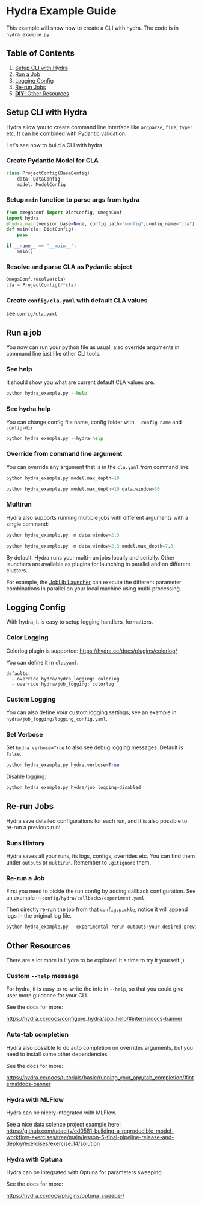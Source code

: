 # Hydra Example Guide

This example will show how to create a CLI with hydra. The code is in `hydra_example.py`.

## Table of Contents

1. [Setup CLI with Hydra](#setup-cli-with-hydra)
2. [Run a Job](#run-a-job)
3. [Logging Config](#logging-config)
4. [Re-run Jobs](#re-run-jobs)
5. [**DIY**: Other Resources](#other-resources)

## Setup CLI with Hydra

Hydra allow you to create command line interface like `argparse`, `fire`, `typer` etc. It can be combined with Pydantic validation. 

Let's see how to build a CLI with hydra.

### Create Pydantic Model for CLA
```python
class ProjectConfig(BaseConfig):
    data: DataConfig
    model: ModelConfig
```
### Setup `main` function to parse args from hydra
```python
from omegaconf import DictConfig, OmegaConf
import hydra
@hydra.main(version_base=None, config_path="config",config_name="cla")
def main(cla: DictConfig):
    pass

if __name__ == "__main__":
    main()
```
### Resolve and parse CLA as Pydantic object
```python
OmegaConf.resolve(cla)
cla = ProjectConfig(**cla)
```
### Create `config/cla.yaml` with default CLA values
see `config/cla.yaml`

## Run a job

You now can run your python file as usual, also override arguments in command line just like other CLI tools.

### See help

It should show you what are current default CLA values are.

```python
python hydra_example.py --help
```
### See hydra help

You can change config file name, config folder with `--config-name` and `--config-dir`

```python
python hydra_example.py --hydra-help
```

### Override from command line argument

You can override any argument that is in the `cla.yaml` from command line:

```python
python hydra_example.py model.max_depth=10
```

```python
python hydra_example.py model.max_depth=10 data.window=30
```

### Multirun

Hydra also supports running multiple jobs with different arguments with a single command:

```python
python hydra_example.py -m data.window=2,3
```

```python
python hydra_example.py -m data.window=2,3 model.max_depth=7,8
```

By default, Hydra runs your multi-run jobs locally and serially. Other launchers are available as plugins for launching in parallel and on different clusters.

For example, the [JobLib Launcher](https://hydra.cc/docs/plugins/joblib_launcher/) can execute the different parameter combinations in parallel on your local machine using multi-processing.

## Logging Config

With hydra, it is easy to setup logging handlers, formatters.

### Color Logging

Colorlog plugin is supported: https://hydra.cc/docs/plugins/colorlog/

You can define it in `cla.yaml`:

```
defaults:
  - override hydra/hydra_logging: colorlog
  - override hydra/job_logging: colorlog
```
### Custom Logging

You can also define your custom logging settings, see an example in `hydra/job_logging/logging_config.yaml`.

### Set Verbose

Set `hydra.verbose=True` to also see debug logging messages. Default is `False`.

```python
python hydra_example.py hydra.verbose=True
```
Disable logging:

```python
python hydra_example.py hydra/job_logging=disabled
```


## Re-run Jobs

Hydra save detailed configurations for each run, and it is also possible to re-run a previous run!

### Runs History

Hydra saves all your runs, its logs, configs, overrides etc. You can find them under `outputs` or `multirun`. Remember to `.gitignore` them.

### Re-run a Job

First you need to pickle the run config by adding callback configuration. See an example in `config/hydra/callbacks/experiment.yaml`.

Then directly re-run the job from that `config.pickle`, notice it will append logs in the original log file.

```python
python hydra_example.py --experimental-rerun outputs/your-desired-previous-run/.hydra/config.pickle
```


## Other Resources

There are a lot more in Hydra to be explored! It's time to try it yourself ;)

### Custom `--help` message

For hydra, it is easy to re-write the info in `--help`, so that you could give user more guidance for your CLI.

See the docs for more:

https://hydra.cc/docs/configure_hydra/app_help/#internaldocs-banner

### Auto-tab completion

Hydra also possible to do auto completion on overrides arguments, but you need to install some other dependencies.

See the docs for more:

https://hydra.cc/docs/tutorials/basic/running_your_app/tab_completion/#internaldocs-banner

### Hydra with MLFlow

Hydra can be nicely integrated with MLFlow.

See a nice data science project example here:
https://github.com/udacity/cd0581-building-a-reproducible-model-workflow-exercises/tree/main/lesson-5-final-pipeline-release-and-deploy/exercises/exercise_14/solution

### Hydra with Optuna

Hydra can be integrated with Optuna for parameters sweeping.

See the docs for more:

https://hydra.cc/docs/plugins/optuna_sweeper/